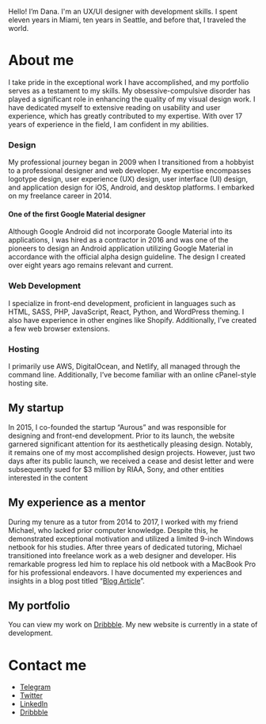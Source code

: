 Hello! I’m Dana. I'm an UX/UI designer with development skills. I spent eleven years in Miami, ten years in Seattle, and before that, I traveled the world.

# About me
I take pride in the exceptional work I have accomplished, and my portfolio serves as a testament to my skills. My obsessive-compulsive disorder has played a significant role in enhancing the quality of my visual design work. I have dedicated myself to extensive reading on usability and user experience, which has greatly contributed to my expertise. With over 17 years of experience in the field, I am confident in my abilities.

### Design
My professional journey began in 2009 when I transitioned from a hobbyist to a professional designer and web developer. My expertise encompasses logotype design, user experience (UX) design, user interface (UI) design, and application design for iOS, Android, and desktop platforms. I embarked on my freelance career in 2014.

#### One of the first Google Material designer
Although Google Android did not incorporate Google Material into its applications, I was hired as a contractor in 2016 and was one of the pioneers to design an Android application utilizing Google Material in accordance with the official alpha design guideline. The design I created over eight years ago remains relevant and current.

### Web Development
I specialize in front-end development, proficient in languages such as HTML, SASS, PHP, JavaScript, React, Python, and WordPress theming. I also have experience in other engines like Shopify. Additionally, I’ve created a few web browser extensions. 

### Hosting
I primarily use AWS, DigitalOcean, and Netlify, all managed through the command line. Additionally, I’ve become familiar with an online cPanel-style hosting site.

## My startup
In 2015, I co-founded the startup “Aurous” and was responsible for designing and front-end development. Prior to its launch, the website garnered significant attention for its aesthetically pleasing design. Notably, it remains one of my most accomplished design projects. However, just two days after its public launch, we received a cease and desist letter and were subsequently sued for $3 million by RIAA, Sony, and other entities interested in the content

## My experience as a mentor
During my tenure as a tutor from 2014 to 2017, I worked with my friend Michael, who lacked prior computer knowledge. Despite this, he demonstrated exceptional motivation and utilized a limited 9-inch Windows netbook for his studies. After three years of dedicated tutoring, Michael transitioned into freelance work as a web designer and developer. His remarkable progress led him to replace his old netbook with a MacBook Pro for his professional endeavors. I have documented my experiences and insights in a blog post titled “[Blog Article](https://medium.com/@dmxt/mentoring-a-student-who-is-a-computer-casual-to-a-designer-front-end-developer-79cb16afc42f)”. 

## My portfolio
You can view my work on [Dribbble](https://dribbble.com/dmxt).
My new website is currently in a state of development.

# Contact me
* [Telegram](https://t.me/dmxtme)
* [Twitter](https://x.com/dmxt)
* [LinkedIn](https://linkedin.com/dmxt)
* [Dribbble](https://dribbble.com/dmxt) 
